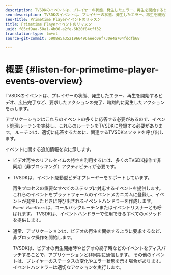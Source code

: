 ```yaml
---
description: TVSDKのイベントは、プレイヤーの状態、発生したエラー、再生を開始するビデオ、広告完了など、要求したアクションの完了、暗黙的に発生したアクションを示します。
seo-description: TVSDKのイベントは、プレイヤーの状態、発生したエラー、再生を開始するビデオ、広告完了など、要求したアクションの完了、暗黙的に発生したアクションを示します。
seo-title: Primetime Playerイベントのリッスン
title: Primetime Playerイベントのリッスン
uuid: f85cf9aa-50a1-4b06-a2fe-6b20f84cff32
translation-type: tm+mt
source-git-commit: 5908e5a3521966496aeec0ef730e4a704fddfb68

---
```



# 概要 {#listen-for-primetime-player-events-overview}

TVSDKのイベントは、プレイヤーの状態、発生したエラー、再生を開始するビデオ、広告完了など、要求したアクションの完了、暗黙的に発生したアクションを示します。

アプリケーションはこれらのイベントの多くに応答する必要があるので、イベント処理ルーチンを実装し、これらのルーチンをTVSDKに登録する必要があります。 ルーチンは、適切に応答するために、関連するTVSDKメソッドを呼び出します。

イベントに関する追加情報を次に示します。

* ビデオ再生のリアルタイムの特性を利用するには、多くのTVSDK操作で非同期（非ブロッキング）アクティビティが必要です。
* TVSDKは、イベント駆動型ビデオプレーヤーをサポートしています。

   再生プロセスの重要なすべてのステップに対応するイベントを提供します。 これらのイベントをプラットフォームのイベントメカニズムに登録し、イベントが発生したときに呼び出されるイベントハンドラーを作成します。 *`Event Handlers`* は、コールバックルーチンまたはイベントリスナーとも呼ばれます。 TVSDKは、イベントハンドラーで使用できるすべてのメソッドを提供します。
* 通常、アプリケーションは、ビデオの再生を開始するように要求するなど、非ブロック操作を開始します。

   TVSDKは、ビデオの再生開始時やビデオの終了時などのイベントをディスパッチすることで、アプリケーションと非同期に通信します。 その他のイベントは、プレイヤーのステータスの変化やエラー状態を示す場合があります。 イベントハンドラーは適切なアクションを実行します。

